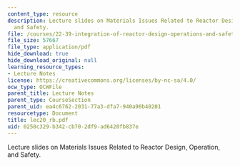 ```yaml
---
content_type: resource
description: Lecture slides on Materials Issues Related to Reactor Design, Operation,
  and Safety.
file: /courses/22-39-integration-of-reactor-design-operations-and-safety-fall-2006/0250c329b342cb702df9ad6420fb837e_lec20_rb.pdf
file_size: 57667
file_type: application/pdf
hide_download: true
hide_download_original: null
learning_resource_types:
- Lecture Notes
license: https://creativecommons.org/licenses/by-nc-sa/4.0/
ocw_type: OCWFile
parent_title: Lecture Notes
parent_type: CourseSection
parent_uid: ea4c6762-2031-77a3-dfa7-940a90b40201
resourcetype: Document
title: lec20_rb.pdf
uid: 0250c329-b342-cb70-2df9-ad6420fb837e
---
```

Lecture slides on Materials Issues Related to Reactor Design, Operation, and Safety.